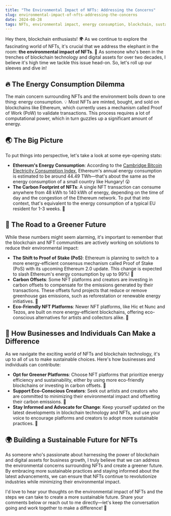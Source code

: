 ```yaml
---
title: "The Environmental Impact of NFTs: Addressing the Concerns"
slug: environmental-impact-of-nfts-addressing-the-concerns
date: 2024-08-28
tags: NFTs, environmental impact, energy consumption, blockchain, sustainability
---
```


Hey there, blockchain enthusiasts! 🌍 As we continue to explore the fascinating world of NFTs, it's crucial that we address the elephant in the room: **the environmental impact of NFTs**. 🐘 As someone who's been in the trenches of blockchain technology and digital assets for over two decades, I believe it's high time we tackle this issue head-on. So, let's roll up our sleeves and dive in!

## 🔥 The Energy Consumption Dilemma

The main concern surrounding NFTs and the environment boils down to one thing: energy consumption. 💡 Most NFTs are minted, bought, and sold on blockchains like Ethereum, which currently uses a mechanism called Proof of Work (PoW) to validate transactions. This process requires a lot of computational power, which in turn guzzles up a significant amount of energy.

## 🌏 The Big Picture

To put things into perspective, let's take a look at some eye-opening stats:

- **Ethereum's Energy Consumption**: According to the [Cambridge Bitcoin Electricity Consumption Index](https://cbeci.org/), Ethereum's annual energy consumption is estimated to be around 44.49 TWh—that's about the same as the energy consumption of a small country like Hungary! 😮
- **The Carbon Footprint of NFTs**: A single NFT transaction can consume anywhere from 48 kWh to 140 kWh of energy, depending on the time of day and the congestion of the Ethereum network. To put that into context, that's equivalent to the energy consumption of a typical EU resident for 1-3 weeks. 🏡

## 🌱 The Road to a Greener Future

While these numbers might seem alarming, it's important to remember that the blockchain and NFT communities are actively working on solutions to reduce their environmental impact:

- **The Shift to Proof of Stake (PoS)**: Ethereum is planning to switch to a more energy-efficient consensus mechanism called Proof of Stake (PoS) with its upcoming Ethereum 2.0 update. This change is expected to slash Ethereum's energy consumption by up to 99%! 🙌
- **Carbon Offsets**: Some NFT platforms and creators are investing in carbon offsets to compensate for the emissions generated by their transactions. These offsets fund projects that reduce or remove greenhouse gas emissions, such as reforestation or renewable energy initiatives. 🌳
- **Eco-Friendly NFT Platforms**: Newer NFT platforms, like Hic et Nunc and Tezos, are built on more energy-efficient blockchains, offering eco-conscious alternatives for artists and collectors alike. 🎨

## 💪 How Businesses and Individuals Can Make a Difference

As we navigate the exciting world of NFTs and blockchain technology, it's up to all of us to make sustainable choices. Here's how businesses and individuals can contribute:

- **Opt for Greener Platforms**: Choose NFT platforms that prioritize energy efficiency and sustainability, either by using more eco-friendly blockchains or investing in carbon offsets. 🌿
- **Support Eco-Conscious Creators**: Seek out artists and creators who are committed to minimizing their environmental impact and offsetting their carbon emissions. 🎨
- **Stay Informed and Advocate for Change**: Keep yourself updated on the latest developments in blockchain technology and NFTs, and use your voice to encourage platforms and creators to adopt more sustainable practices. 📣

## 🌍 Building a Sustainable Future for NFTs

As someone who's passionate about harnessing the power of blockchain and digital assets for business growth, I truly believe that we can address the environmental concerns surrounding NFTs and create a greener future. By embracing more sustainable practices and staying informed about the latest advancements, we can ensure that NFTs continue to revolutionize industries while minimizing their environmental impact.

I'd love to hear your thoughts on the environmental impact of NFTs and the steps we can take to create a more sustainable future. Share your comments below or reach out to me directly—let's keep the conversation going and work together to make a difference! 💚
